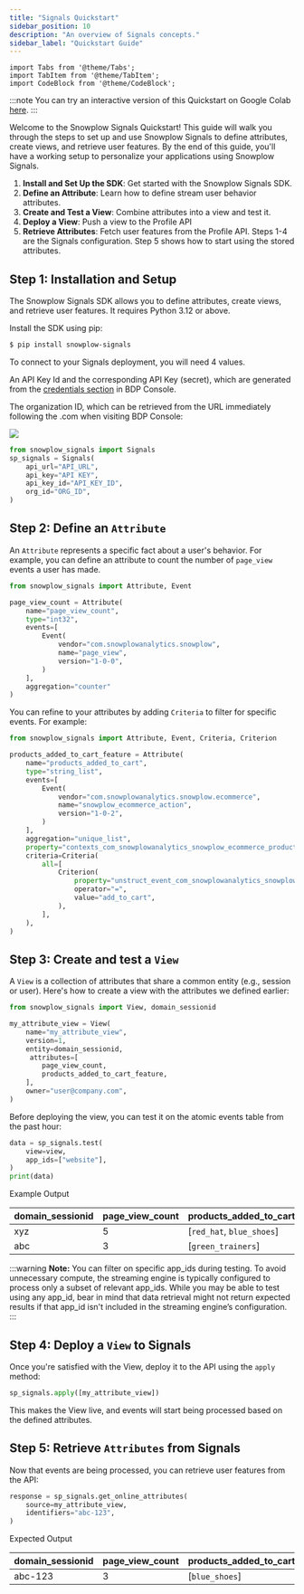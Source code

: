 ```yaml
---
title: "Signals Quickstart"
sidebar_position: 10
description: "An overview of Signals concepts."
sidebar_label: "Quickstart Guide"
---
```

```mdx-code-block
import Tabs from '@theme/Tabs';
import TabItem from '@theme/TabItem';
import CodeBlock from '@theme/CodeBlock';
```

:::note 
You can try an interactive version of this Quickstart on Google Colab [here](https://colab.research.google.com/drive/1ExqheS4lIuJRs0wk0B6sxaYfnZGcTYUv).
:::


Welcome to the Snowplow Signals Quickstart! This guide will walk you through the steps to set up and use Snowplow Signals to define attributes, create views, and retrieve user features. By the end of this guide, you'll have a working setup to personalize your applications using Snowplow Signals.

1. **Install and Set Up the SDK**: Get started with the Snowplow Signals SDK.
2. **Define an Attribute**: Learn how to define stream user behavior attributes.
3. **Create and Test a View**: Combine attributes into a view and test it.
4. **Deploy a View**: Push a view to the Profile API
5. **Retrieve Attributes**: Fetch user features from the Profile API.
Steps 1-4 are the Signals configuration. Step 5 shows how to start using the stored attributes.
## Step 1: Installation and Setup
The Snowplow Signals SDK allows you to define attributes, create views, and retrieve user features. It requires Python 3.12 or above.

Install the SDK using pip:

```bash
$ pip install snowplow-signals
```

To connect to your Signals deployment, you will need 4 values.

An API Key Id and the corresponding API Key (secret), which are generated from the [credentials section](https://console.snowplowanalytics.com/credentials) in BDP Console.

The organization ID, which can be retrieved from the URL immediately following the .com when visiting BDP Console:

![](../images/orgID.png)


```python
from snowplow_signals import Signals
sp_signals = Signals(
    api_url="API_URL",
    api_key="API KEY",
    api_key_id="API_KEY_ID",
    org_id="ORG_ID",
)
```

## Step 2: Define an `Attribute`

An `Attribute` represents a specific fact about a user's behavior. For example, you can define an attribute to count the number of `page_view` events a user has made.

```python
from snowplow_signals import Attribute, Event

page_view_count = Attribute(
    name="page_view_count",
    type="int32",
    events=[
        Event(
            vendor="com.snowplowanalytics.snowplow",
            name="page_view",
            version="1-0-0",
        )
    ],
    aggregation="counter"
)
```
You can refine to your attributes by adding `Criteria` to filter for specific events. For example:

```python
from snowplow_signals import Attribute, Event, Criteria, Criterion

products_added_to_cart_feature = Attribute(
    name="products_added_to_cart",
    type="string_list",
    events=[
        Event(
            vendor="com.snowplowanalytics.snowplow.ecommerce",
            name="snowplow_ecommerce_action",
            version="1-0-2",
        )
    ],
    aggregation="unique_list",
    property="contexts_com_snowplowanalytics_snowplow_ecommerce_product_1[0].name",
    criteria=Criteria(
        all=[
            Criterion(
                property="unstruct_event_com_snowplowanalytics_snowplow_ecommerce_snowplow_ecommerce_action_1:type",
                operator="=",
                value="add_to_cart",
            ),
        ],
    ),
)
```

## Step 3: Create and test a `View`

A `View` is a collection of attributes that share a common entity (e.g., session or user). Here's how to create a view with the attributes we defined earlier:

```python
from snowplow_signals import View, domain_sessionid

my_attribute_view = View(
    name="my_attribute_view",
    version=1,
    entity=domain_sessionid,
     attributes=[
        page_view_count,
        products_added_to_cart_feature,
    ],
    owner="user@company.com",
)
```

Before deploying the view, you can test it on the atomic events table from the past hour:


```python
data = sp_signals.test(
    view=view,
    app_ids=["website"],
)
print(data)
```

Example Output

| **domain_sessionid** | **page_view_count** | **products_added_to_cart** |
|----------------------|--------------------|-----------------------------|
| xyz                  | 5                  | [`red_hat`, `blue_shoes`]   |
| abc                  | 3                  | [`green_trainers`]          | 

:::warning
**Note:** You can filter on specific app_ids during testing. To avoid unnecessary compute, the streaming engine is typically configured to process only a subset of relevant app_ids. While you may be able to test using any app_id, bear in mind that data retrieval might not return expected results if that app_id isn't included in the streaming engine’s configuration.
:::

## Step 4: Deploy a `View` to Signals
Once you're satisfied with the View, deploy it to the API using the `apply` method:

```python
sp_signals.apply([my_attribute_view])
```

This makes the View live, and events will start being processed based on the defined attributes.

## Step 5: Retrieve `Attributes` from Signals

Now that events are being processed, you can retrieve user features from the API:

```python
response = sp_signals.get_online_attributes(
    source=my_attribute_view,
    identifiers="abc-123",
)
```

Expected Output

| **domain_sessionid** | **page_view_count** | **products_added_to_cart** |
|-----------------------|---------------------|-----------------------------|
| abc-123              | 3                  | [`blue_shoes`]               |
